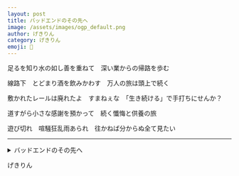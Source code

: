 ```yaml
---
layout: post
title: バッドエンドのその先へ
image: /assets/images/ogp_default.png
author: げきりん
category: げきりん
emoji: 🐉
---
```


<div class="tanka-area"><div class="tanka">
<p>足るを知り水の如し善を重ねて　深い業からの帰路を歩む</p>
<p>線路下　とどまり酒を飲みかわす　万人の旅は頭上で続く</p>
<p>敷かれたレールは廃れたよ　すまねぇな　「生き続ける」で手打ちにせんか？</p>
<p>道すがら小さな感謝を預かって　続く懺悔と供養の旅</p>
<p>遊び切れ　喧騒狂乱雨あられ　往かねば分からぬ全て見たい</p></div></div>

---

<details><summary>バッドエンドのその先へ</summary>
足るを知り水の如し善を重ねて　深い業からの帰路を歩む<br/>
線路下　とどまり酒を飲みかわす　万人の旅は頭上で続く<br/>
敷かれたレールは廃れたよ　すまねぇな　「生き続ける」で手打ちにせんか？<br/>
道すがら小さな感謝を預かって　続く懺悔と供養の旅<br/>
遊び切れ　喧騒狂乱雨あられ　往かねば分からぬ全て見たい<br/>
</details>

げきりん
